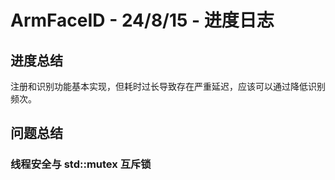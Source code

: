 # ArmFaceID - 24/8/15 - 进度日志

## 进度总结
注册和识别功能基本实现，但耗时过长导致存在严重延迟，应该可以通过降低识别频次。


## 问题总结

### 线程安全与 std::mutex 互斥锁